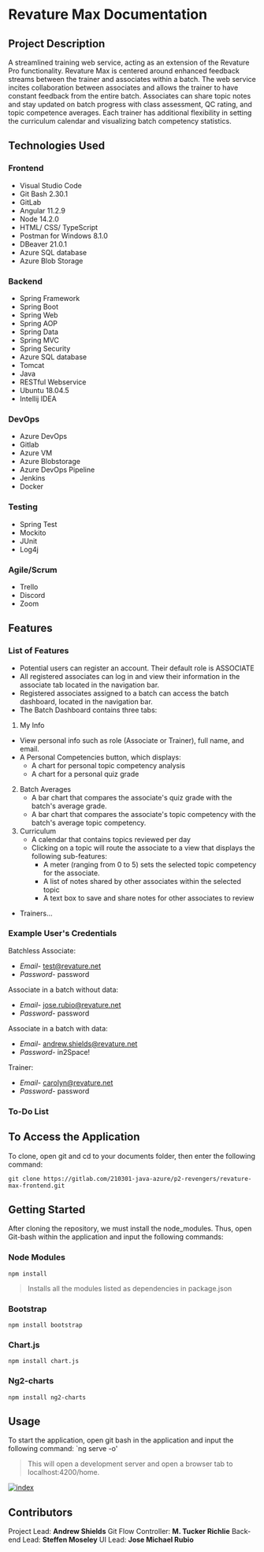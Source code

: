 # Revature Max Documentation


## Project Description
A streamlined training web service, acting as an extension of the Revature Pro functionality. Revature Max is centered around enhanced feedback streams between the trainer and associates within a batch. The web service incites collaboration between associates and allows the trainer to have constant feedback from the entire batch. Associates can share topic notes and stay updated on batch progress with class assessment, QC rating, and topic competence averages. Each trainer has additional flexibility in setting the curriculum calendar and visualizing batch competency statistics.

## Technologies Used
### Frontend
* Visual Studio Code
* Git Bash 2.30.1
* GitLab
* Angular 11.2.9
* Node 14.2.0
* HTML/ CSS/ TypeScript
* Postman for Windows 8.1.0
* DBeaver 21.0.1
* Azure SQL database
* Azure Blob Storage

### Backend
* Spring Framework
* Spring Boot
* Spring Web
* Spring AOP
* Spring Data
* Spring MVC
* Spring Security 
* Azure SQL database
* Tomcat
* Java 
* RESTful Webservice
* Ubuntu 18.04.5
* Intellij IDEA

### DevOps
* Azure DevOps
* Gitlab
* Azure VM
* Azure Blobstorage
* Azure DevOps Pipeline
* Jenkins
* Docker

### Testing
* Spring Test
* Mockito
* JUnit
* Log4j

### Agile/Scrum
* Trello
* Discord
* Zoom

## Features
### List of Features
* Potential users can register an account. Their default role is ASSOCIATE
* All registered associates can log in and view their information in the associate tab located in the navigation bar. 
* Registered associates assigned to a batch can access the batch dashboard, located in the navigation bar.
* The Batch Dashboard contains three tabs: 
 1. My Info
   * View personal info such as role (Associate or Trainer), full name, and email.
   * A Personal Competencies button, which displays:
      * A chart for personal topic competency analysis
	  * A chart for a personal quiz grade 
 2. Batch Averages
    * A bar chart that compares the associate's quiz grade with the batch's average grade.
	* A bar chart that compares the associate's topic competency with the batch's average topic competency.
 3. Curriculum
    * A calendar that contains topics reviewed per day
	* Clicking on a topic will route the associate to a view that displays the following sub-features:
      * A meter (ranging from 0 to 5) sets the selected topic competency for the associate.
	  * A list of notes shared by other associates within the selected topic
	  * A text box to save and share notes for other associates to review
* Trainers... 
### Example User's Credentials
Batchless Associate:
* *Email-* test@revature.net
* *Password-* password

Associate in a batch without data:
* *Email-* jose.rubio@revature.net
* *Password-* password

Associate in a batch with data:
* *Email-* andrew.shields@revature.net
* *Password-* in2Space!

Trainer:
* *Email-* carolyn@revature.net
* *Password-* password

### To-Do List


## To Access the Application

To clone, open git and cd to your documents folder, then enter the following command: 

`git clone https://gitlab.com/210301-java-azure/p2-revengers/revature-max-frontend.git`

## Getting Started
After cloning the repository, we must install the node_modules. Thus, open Git-bash within the application and input the following commands:
### Node Modules
`npm install`
>Installs all the modules listed as dependencies in package.json

### Bootstrap
`npm install bootstrap`
### Chart.js
`npm install chart.js`
### Ng2-charts
`npm install ng2-charts`

## Usage
To start the application, open git bash in the application and input the following command:
`ng serve -o'
>This will open a development server and open a browser tab to localhost:4200/home.

[![index](https://gitlab.com/rubioj.m.93/revature-max-frontend-images/-/raw/master/front-page.png "index")](http://https://gitlab.com/rubioj.m.93/revature-max-frontend-images/-/raw/master/front-page.png "index")

## Contributors
Project Lead: **Andrew Shields**
Git Flow Controller: **M. Tucker Richlie**
Back-end Lead: **Steffen Moseley**
UI Lead: **Jose Michael Rubio**

